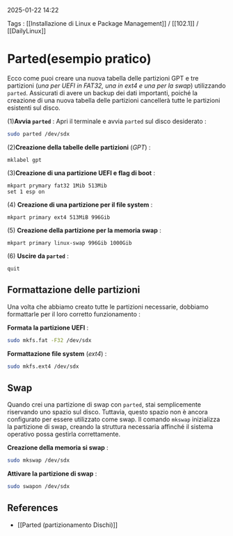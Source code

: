 2025-01-22 14:22

Tags :   [[Installazione di Linux e Package Management]] / [[102.1]] / [[DailyLinux]]

# Parted(esempio pratico)

Ecco come puoi creare una nuova tabella delle partizioni GPT e tre partizioni (*una per UEFI in FAT32, una in ext4 e una per la swap*) utilizzando `parted`. Assicurati di avere un backup dei dati importanti, poiché la creazione di una nuova tabella delle partizioni cancellerà tutte le partizioni esistenti sul disco.

(1)**Avvia `parted`** : Apri il terminale e avvia `parted` sul disco desiderato : 
```bash
sudo parted /dev/sdx
```

(2)**Creazione della tabelle delle partizioni** (*GPT*) :
```parted
mklabel gpt
```

(3)**Creazione di una partizione UEFI e flag di boot** :
```parted
mkpart prymary fat32 1Mib 513Mib
set 1 esp on
```

(4) **Creazione di una partizione per il file system** : 
```parted
mkpart primary ext4 513MiB 996Gib
```

(5) **Creazione della partizione per la memoria swap** : 
```parted
mkpart primary linux-swap 996Gib 1000Gib
```

(6) **Uscire da `parted`** : 
```parted
quit
```

## Formattazione delle partizioni 
Una volta che abbiamo creato tutte le partizioni necessarie, dobbiamo formattarle per il loro corretto funzionamento : 

**Formata la partizione UEFI** : 
```bash
sudo mkfs.fat -F32 /dev/sdx
```

**Formattazione file system** (*ext4*) :
```bash
sudo mkfs.ext4 /dev/sdx
```

## Swap
Quando crei una partizione di swap con `parted`, stai semplicemente riservando uno spazio sul disco. Tuttavia, questo spazio non è ancora configurato per essere utilizzato come swap. Il comando `mkswap` inizializza la partizione di swap, creando la struttura necessaria affinché il sistema operativo possa gestirla correttamente.

**Creazione della memoria si swap** : 
```bash
sudo mkswap /dev/sdx
```

**Attivare la partizione di swap** :
```bash
sudo swapon /dev/sdx
```

## References

- [[Parted (partizionamento Dischi)]]